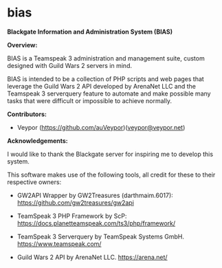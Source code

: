 # bias
**Blackgate Information and Administration System (BIAS)**



**Overview:**

BIAS is a Teamspeak 3 administration and management suite, custom designed with Guild Wars 2 servers in mind.

BIAS is intended to be a collection of PHP scripts and web pages that leverage the Guild Wars 2 API developed by ArenaNet LLC and the Teamspeak 3 serverquery feature to automate and make possible many tasks that were difficult or impossible to achieve normally.



**Contributors:**

- Veypor (https://github.com/auVeypor)(veypor@veypor.net)



**Acknowledgements:**

I would like to thank the Blackgate server for inspiring me to develop this system.

This software makes use of the following tools, all credit for these to their respective owners:

- GW2API Wrapper by GW2Treasures (darthmaim.6017): https://github.com/gw2treasures/gw2api

- TeamSpeak 3 PHP Framework by ScP: https://docs.planetteamspeak.com/ts3/php/framework/

- TeamSpeak 3 Serverquery by TeamSpeak Systems GmbH. https://www.teamspeak.com/

- Guild Wars 2 API by ArenaNet LLC. https://arena.net/

